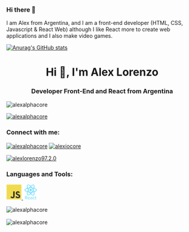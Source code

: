 ### Hi there 👋

I am Alex from Argentina, and I am a front-end developer (HTML, CSS, Javascript & React Web) although I like React more to create web applications and I also make video games.

[![Anurag's GitHub stats](https://github-readme-stats.vercel.app/api?username=alexalphacore)](https://github.com/anuraghazra/github-readme-stats)

<h1 align="center">Hi 👋, I'm Alex Lorenzo</h1>
<h3 align="center">Developer Front-End and React from Argentina</h3>

<p align="left"> <img src="https://komarev.com/ghpvc/?username=alexalphacore&label=Profile%20views&color=0e75b6&style=flat" alt="alexalphacore" /> </p>

<p align="left"> <a href="https://github.com/ryo-ma/github-profile-trophy"><img src="https://github-profile-trophy.vercel.app/?username=alexalphacore" alt="alexalphacore" /></a> </p>

<h3 align="left">Connect with me:</h3>
<p align="left">
<a href="https://codesandbox.com/alexalphacore" target="blank"><img align="center" src="https://raw.githubusercontent.com/rahuldkjain/github-profile-readme-generator/master/src/images/icons/Social/codesandbox.svg" alt="alexalphacore" height="30" width="40" /></a>
<a href="https://instagram.com/alexiocore" target="blank"><img align="center" src="https://raw.githubusercontent.com/rahuldkjain/github-profile-readme-generator/master/src/images/icons/Social/instagram.svg" alt="alexiocore" height="30" width="40" /></a>
</p>
<a href="https://instagram.com/alexiocore" target="blank"><img align="center" src="https://raw.githubusercontent.com/rahuldkjain/github-profile-readme-generator/master/src/images/icons/Social/instagram.svg" alt="alexlorenzo97.2.0" height="30" width="40" /></a>
</p>

<h3 align="left">Languages and Tools:</h3>
<p align="left"> <a href="https://developer.mozilla.org/en-US/docs/Web/JavaScript" target="_blank" rel="noreferrer"> <img src="https://raw.githubusercontent.com/devicons/devicon/master/icons/javascript/javascript-original.svg" alt="javascript" width="40" height="40"/> </a> <a href="https://reactjs.org/" target="_blank" rel="noreferrer"> <img src="https://raw.githubusercontent.com/devicons/devicon/master/icons/react/react-original-wordmark.svg" alt="react" width="40" height="40"/> </a> </p>

<p><img align="center" src="https://github-readme-stats.vercel.app/api/top-langs?username=alexalphacore&show_icons=true&locale=en&layout=compact" alt="alexalphacore" /></p>

<p><img align="center" src="https://github-readme-streak-stats.herokuapp.com/?user=alexalphacore&" alt="alexalphacore" /></p>

